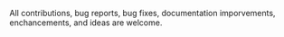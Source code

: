 All contributions, bug reports, bug fixes, documentation imporvements, enchancements, and ideas are welcome.
